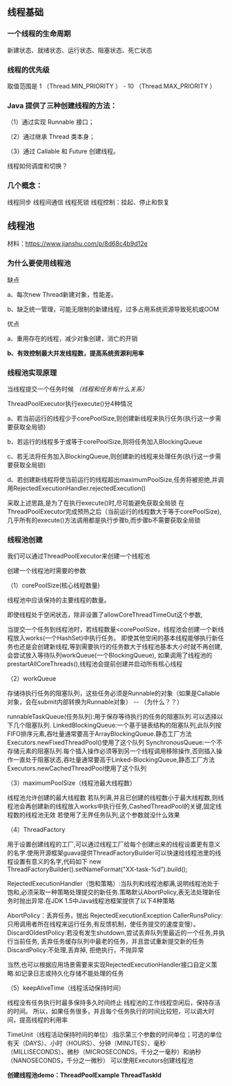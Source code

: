 ##  线程基础

### 一个线程的生命周期

新建状态、就绪状态、运行状态、阻塞状态、死亡状态

### 线程的优先级

取值范围是 1 （Thread.MIN_PRIORITY ） - 10 （Thread.MAX_PRIORITY ）

### Java 提供了三种创建线程的方法：

（1）通过实现 Runnable 接口；

（2）通过继承 Thread 类本身；

（3）通过 Callable 和 Future 创建线程。

线程如何调度和切换？

### 几个概念：

线程同步
线程间通信
线程死锁
线程控制：挂起、停止和恢复

## 线程池

材料：https://www.jianshu.com/p/8d68c4b9d12e

### 为什么要使用线程池

缺点

a、每次new Thread新建对象，性能差。

b、缺乏统一管理，可能无限制的新建线程，过多占用系统资源导致死机或OOM

优点

a、重用存在的线程，减少对象创建，消亡的开销

**b、有效控制最大并发线程数，提高系统资源利用率**

### 线程池实现原理

当线程提交一个任务时候  _（线程和任务有什么关系）_

ThreadPoolExecutor执行execute()分4种情况

a、若当前运行的线程少于corePoolSize,则创建新线程来执行任务(执行这一步需要获取全局锁)

b、若运行的线程多于或等于corePoolSize,则将任务加入BlockingQueue

c、若无法将任务加入BlockingQueue,则创建新的线程来处理任务(执行这一步需要获取全局锁)

d、若创建新线程将使当前运行的线程超出maximumPoolSize,任务将被拒绝,并调用RejectedExecutionHandler.rejectedExecution()

采取上述思路,是为了在执行execute()时,尽可能避免获取全局锁
在ThreadPoolExecutor完成预热之后（当前运行的线程数大于等于corePoolSize),几乎所有的execute()方法调用都是执行步骤b,而步骤b不需要获取全局锁

### 线程池创建

我们可以通过ThreadPoolExecutor来创建一个线程池

创建一个线程池时需要的参数

（1）corePoolSize(核心线程数量)

线程池中应该保持的主要线程的数量。

即使线程处于空闲状态，除非设置了allowCoreThreadTimeOut这个参数,

当提交一个任务到线程池时，若线程数量<corePoolSize，线程池会创建一个新线程放入works(一个HashSet)中执行任务。
即使其他空闲的基本线程能够执行新任务也还是会创建新线程,等到需要执行的任务数大于线程池基本大小时就不再创建,会尝试放入等待队列workQueue(一个BlockingQueue),
如果调用了线程池的prestartAllCoreThreads(),线程池会提前创建并启动所有核心线程

（2）workQueue

存储待执行任务的阻塞队列，这些任务必须是Runnable的对象（如果是Callable对象，会在submit内部转换为Runnable对象）
-- （为什么？？）

runnableTaskQueue(任务队列):用于保存等待执行的任务的阻塞队列.可以选择以下几个阻塞队列.
LinkedBlockingQueue:一个基于链表结构的阻塞队列,此队列按FIFO排序元素,吞吐量通常要高于ArrayBlockingQueue.静态工厂方法Executors.newFixedThreadPool()使用了这个队列
SynchronousQueue:一个不存储元素的阻塞队列.每个插入操作必须等到另一个线程调用移除操作,否则插入操作一直处于阻塞状态,吞吐量通常要高于Linked-BlockingQueue,静态工厂方法Executors.newCachedThreadPool使用了这个队列

（3）maximumPoolSize（线程池最大线程数）

线程池允许创建的最大线程数
若队列满,并且已创建的线程数小于最大线程数,则线程池会再创建新的线程放入works中执行任务,CashedThreadPool的关键,固定线程数的线程池无效
若使用了无界任务队列,这个参数就没什么效果

（4）ThreadFactory

用于设置创建线程的工厂,可以通过线程工厂给每个创建出来的线程设置更有意义的名字.使用开源框架guava提供ThreadFactoryBuilder可以快速给线程池里的线程设置有意义的名字,代码如下
new ThreadFactoryBuilder().setNameFormat("XX-task-%d").build();

RejectedExecutionHandler（饱和策略）:当队列和线程池都满,说明线程池处于饱和,必须采取一种策略处理提交的新任务.策略默认AbortPolicy,表无法处理新任务时抛出异常.在JDK 1.5中Java线程池框架提供了以下4种策略

AbortPolicy：丢弃任务，抛出 RejectedExecutionException
CallerRunsPolicy:只用调用者所在线程来运行任务,有反馈机制，使任务提交的速度变慢）。
DiscardOldestPolicy:若没有发生shutdown,尝试丢弃队列里最近的一个任务,并执行当前任务, 丢弃任务缓存队列中最老的任务，并且尝试重新提交新的任务
DiscardPolicy:不处理,丢弃掉, 拒绝执行，不抛异常

当然,也可以根据应用场景需要来实现RejectedExecutionHandler接口自定义策略.如记录日志或持久化存储不能处理的任务

（5）keepAliveTime（线程活动保持时间）

线程没有任务执行时最多保持多久时间终止
线程池的工作线程空闲后，保持存活的时间。
所以，如果任务很多，并且每个任务执行的时间比较短，可以调大时间，提高线程的利用率

TimeUnit（线程活动保持时间的单位）:指示第三个参数的时间单位；可选的单位有天（DAYS）、小时（HOURS）、分钟（MINUTES）、毫秒（MILLISECONDS）、微秒（MICROSECONDS，千分之一毫秒）和纳秒（NANOSECONDS，千分之一微秒）
可以使用Executors创建线程池

**创建线程池demo：ThreadPoolExample ThreadTaskId** 

